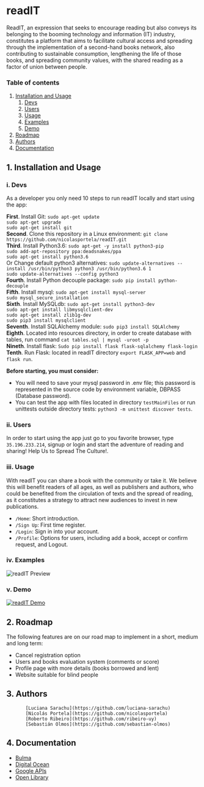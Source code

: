 # readIT

ReadIT, an expression that seeks to encourage reading but also conveys its belonging to the booming technology and information (IT) industry, constitutes a platform that aims to facilitate cultural access and spreading through the implementation of a second-hand books network, also contributing to sustainable consumption, lengthening the life of those books, and spreading community values, with the shared reading as a factor of union between people.

### Table of contents
1. [Installation and Usage](#1)
   1. [Devs](#11)
   2. [Users](#12)
   3. [Usage](#13)
   4. [Examples](#14)
   5. [Demo](#15)
2. [Roadmap](#2)
3. [Authors](#3)
4. [Documentation](#4)

## 1. Installation and Usage <a name="1"></a>

### i. Devs <a name="11"></a>
As a developer you only need 10 steps to run readIT locally and start using the app:

**First**. Install Git: `sudo apt-get update`\
                         `sudo apt-get upgrade`\
                         `sudo apt-get install git`\
**Second**. Clone this repository in a Linux environment: `git clone https://github.com/nicolasportela/readIT.git`\
**Third**. Install Python3.6: `sudo apt-get -y install python3-pip`\
                              `sudo add-apt-repository ppa:deadsnakes/ppa`\
                              `sudo apt-get install python3.6`\
           Or Change default python3 alternatives: `sudo update-alternatives --install /usr/bin/python3 python3 /usr/bin/python3.6 1`\
                                                   `sudo update-alternatives --config python3`\
**Fourth**. Install Python decouple package: `sudo pip install python-decouple`\
**Fifth**. Install mysql: `sudo apt-get install mysql-server`\
                           `sudo mysql_secure_installation`\
**Sixth**. Install MySQLdb: `sudo apt-get install python3-dev`\
                            `sudo apt-get install libmysqlclient-dev`\
                            `sudo apt-get install zlib1g-dev`\
                            `sudo pip3 install mysqlclient`\
**Seventh**. Install SQLAlchemy module: `sudo pip3 install SQLAlchemy`\
**Eighth**. Located into resources directory, in order to create database with tables, run command `cat tables.sql | mysql -uroot -p`\
**Nineth**. Install flask: `Sudo pip install flask flask-sqlalchemy flask-login`\
**Tenth**. Run Flask: located in readIT directory  `export FLASK_APP=web` and `flask run`.


**Before starting, you must consider:**
* You will need to save your mysql password in .env file; this password is represented in the source code by environment variable, DBPASS (Database password).
* You can test the app with files located in directory `testMainFiles` or run unittests outside directory tests: `python3 -m unittest discover tests`.

### ii. Users <a name="12"></a>
In order to start using the app just go to you favorite browser, type `35.196.233.214`, signup or login and start the adventure of reading and sharing! Help Us to Spread The Culture!.

### iii. Usage <a name="13"></a>
With readIT you can share a book with the community or take it. We believe this will benefit readers of all ages, as well as publishers and authors, who could be benefited from the circulation of texts and the spread of reading, as it constitutes a strategy to attract new audiences to invest in new publications.

* `/Home`: Short introduction.
* `/Sign Up`: First time register.
* `/Login`: Sign in into your account.
* `/Profile`: Options for users, including add a book, accept or confirm request, and Logout.

### iv. Examples <a name="14"></a>
![readIT Preview](https://i.imgur.com/nNdilzd.jpg)

### v. Demo <a name="15"></a>
[![readIT Demo](https://lh3.googleusercontent.com/pw/ACtC-3ejrphnMJ9rzNUVoOf9Hf83tpynsSYMg3RqoTqf8OwlyDEyUe93jKSwxVgo0Tzpykrk8JI5LpYwwJ0PJJnputa_-CwQFMiVbrocqNLUkFLSfd02uRTDP3uR0rZsHzbOzgx5RX-_Lt1bgjWZUO7Sbvg=w1280-h720-no?authuser=0)](https://youtu.be/EZbmrCQOGHA)

## 2. Roadmap <a name="2"></a>

The following features are on our road map to implement in a short, medium and long term:   
   - Cancel registration option
   - Users and books evaluation system (comments or score)
   - Profile page with more details (books borrowed and lent)
   - Website suitable for blind people

## 3. Authors <a name="3"></a>
      	   [Luciana Sarachu](https://github.com/luciana-sarachu)	
      	   [Nicolás Portela](https://github.com/nicolasportela)
           [Roberto Ribeiro](https://github.com/ribeiro-uy)
           [Sebastián Olmos](https://github.com/sebastian-olmos)


## 4. Documentation <a name="4"></a>
* [Bulma](https://bulma.io/)
* [Digital Ocean](https://do.co/3gx7Kqy)
* [Google APIs](https://www.googleapis.com)
* [Open Library](https://openlibrary.org/isbn)
</br>